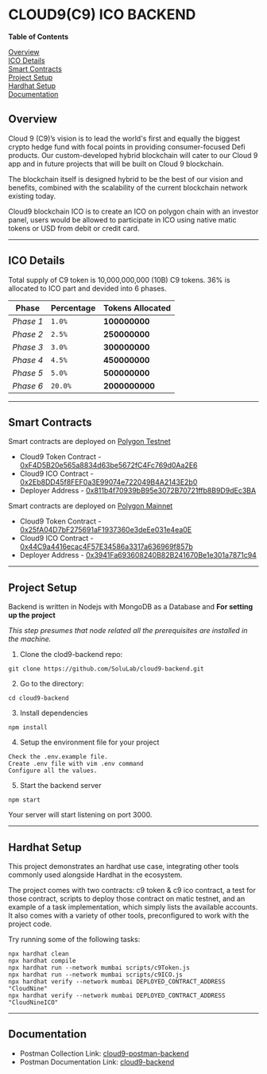 # CLOUD9(C9) ICO BACKEND

**Table of Contents**

[Overview](#overview)<br>
[ICO Details](#ico-details)<br>
[Smart Contracts](#smart-contracts)<br>
[Project Setup](#project-setup)<br>
[Hardhat Setup](#hardhat-setup)<br>
[Documentation](#documentation)<br>
## **Overview**

Cloud 9 (C9)’s vision is to lead the world's first and equally the biggest crypto hedge fund with focal points in providing consumer-focused Defi products. Our custom-developed hybrid blockchain will cater to our Cloud 9 app and in future projects that will be built on Cloud 9 blockchain. 

The blockchain itself is designed hybrid to be the best of our vision and benefits, combined with the scalability of the current blockchain network existing today.

Cloud9 blockchain ICO is to create an ICO on polygon chain with an investor panel, users would be allowed to participate in ICO using native matic tokens or USD from debit or credit card.

***
## **ICO Details**

Total supply of C9 token is 10,000,000,000 (10B) C9 tokens. 36% is allocated to ICO part and devided into 6 phases.

Phase | Percentage | Tokens Allocated
--- | --- | ---
*Phase 1*   |`1.0%` |   **100000000**
*Phase 2*   |`2.5%` |   **250000000**
*Phase 3*   |`3.0%` |   **300000000**
*Phase 4*   |`4.5%` |   **450000000**
*Phase 5*   |`5.0%` |   **500000000**
*Phase 6*   |`20.0%`|   **2000000000**

***
## **Smart Contracts**
Smart contracts are deployed on [Polygon Testnet](https://mumbai.polygonscan.com)

- Cloud9 Token Contract - [0xF4D5B20e565a8834d63be5672fC4Fc769d0Aa2E6](https://mumbai.polygonscan.com/address/0xF4D5B20e565a8834d63be5672fC4Fc769d0Aa2E6)
- Cloud9 ICO Contract - [0x2Eb8DD45f8FEF0a3E99074e722049B4A2143E2b0](https://mumbai.polygonscan.com/address/0x2Eb8DD45f8FEF0a3E99074e722049B4A2143E2b0)
- Deployer Address - [0x811b4f70939bB95e3072B70721ffb8B9D9dEc3BA](https://mumbai.polygonscan.com/address/0x811b4f70939bB95e3072B70721ffb8B9D9dEc3BA)

Smart contracts are deployed on [Polygon Mainnet](https://polygonscan.com/)

- Cloud9 Token Contract - [0x25fA04D7bF275691aF1937360e3deEe031e4ea0E](https://polygonscan.com/address/0x25fA04D7bF275691aF1937360e3deEe031e4ea0E)
- Cloud9 ICO Contract - [0x44C9a4416ecac4F57E34586a3317a636969f857b](https://polygonscan.com/address/0x25fA04D7bF275691aF1937360e3deEe031e4ea0E)
- Deployer Address - [0x3941Fa693608240B82B241670Be1e301a7871c94](https://polygonscan.com/address/0x25fA04D7bF275691aF1937360e3deEe031e4ea0E)

***
## **Project Setup**

Backend is written in Nodejs with MongoDB as a Database and 
**For setting up the project**

_This step presumes that node related all the prerequisites are installed in the machine._

1. Clone the clod9-backend repo:
```
git clone https://github.com/SoluLab/cloud9-backend.git
```
2. Go to the directory:
```
cd cloud9-backend
```
3. Install dependencies
```
npm install
```
4. Setup the environment file for your project
```
Check the .env.example file.
Create .env file with vim .env command
Configure all the values.
```
5. Start the backend server
```
npm start
```

Your server will start listening on port 3000.
***
## **Hardhat Setup**

This project demonstrates an hardhat use case, integrating other tools commonly used alongside Hardhat in the ecosystem.

The project comes with two contracts: c9 token & c9 ico contract, a test for those contract, scripts to deploy those contract on matic testnet, and an example of a task implementation, which simply lists the available accounts. It also comes with a variety of other tools, preconfigured to work with the project code.

Try running some of the following tasks:

```shell
npx hardhat clean
npx hardhat compile
npx hardhat run --network mumbai scripts/c9Token.js
npx hardhat run --network mumbai scripts/c9ICO.js
npx hardhat verify --network mumbai DEPLOYED_CONTRACT_ADDRESS "CloudNine"
npx hardhat verify --network mumbai DEPLOYED_CONTRACT_ADDRESS "CloudNineICO"
```

***

## **Documentation**

* Postman Collection Link: [cloud9-postman-backend](https://www.getpostman.com/collections/ec6b486123b46705d7a2)
* Postman Documentation Link: [cloud9-backend](https://documenter.getpostman.com/view/3955547/UVeMK4r2)